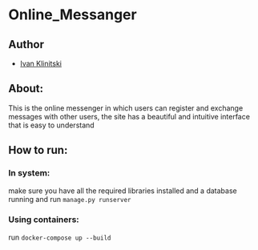 # Online_Messanger

## Author
- [Ivan Klinitski](https://t.me/Klin_0k)

## About: 
This is the online messenger in which users can register and exchange messages with other users, the site has a beautiful and intuitive interface that is easy to understand

## How to run:

### In system:
make sure you have all the required libraries installed and a database running and run `manage.py runserver`

### Using containers:
run `docker-compose up --build`
